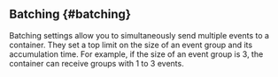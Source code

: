 ## Batching {#batching}

Batching settings allow you to simultaneously send multiple events to a container. They set a top limit on the size of an event group and its accumulation time. For example, if the size of an event group is 3, the container can receive groups with 1 to 3 events.
